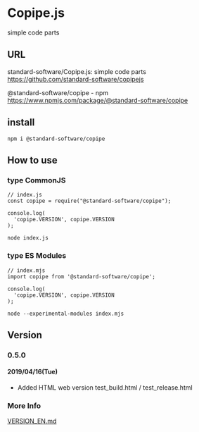 # Copipe.js
simple code parts

## URL
standard-software/Copipe.js: simple code parts  
https://github.com/standard-software/copipejs

@standard-software/copipe - npm  
https://www.npmjs.com/package/@standard-software/copipe


## install
    npm i @standard-software/copipe

## How to use

### type CommonJS

```
// index.js
const copipe = require("@standard-software/copipe");

console.log(
  'copipe.VERSION', copipe.VERSION
);
```
    node index.js

### type ES Modules

```
// index.mjs
import copipe from '@standard-software/copipe';

console.log(
  'copipe.VERSION', copipe.VERSION
);
```
    node --experimental-modules index.mjs


## Version

### 0.5.0
#### 2019/04/16(Tue)
- Added HTML web version
  test_build.html / test_release.html

### More Info
[VERSION_EN.md](https://github.com/standard-software/copipejs/blob/master/VERSION_EN.md)
